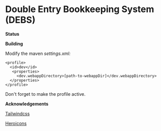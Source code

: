 Double Entry Bookkeeping System (DEBS)
====
**Status**<br/>

**Building**<br/>

Modify the maven _settings.xml:_

    <profile>
      <id>dev</id>
	   <properties>
	     <dev.webappDirectory>[path-to-webappDir]</dev.webappDirectory>
	  </properties>
	</profile>

Don't forget to make the profile active.

**Acknowledgements**

[Tailwindcss](https://tailwindcss.com)

[Heroicons](https://github.com/sschoger/heroicons-ui)

